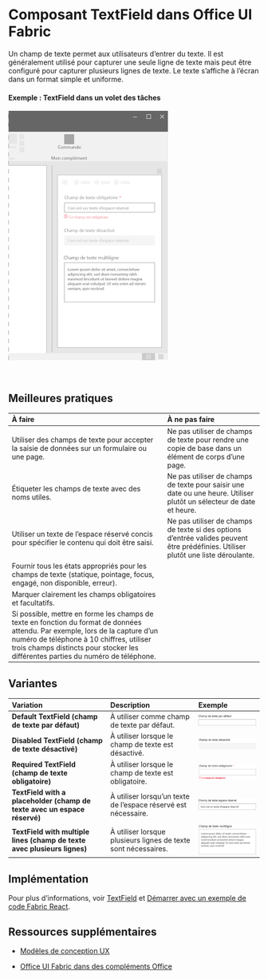 # <a name="textfield-component-in-office-ui-fabric"></a>Composant TextField dans Office UI Fabric

Un champ de texte permet aux utilisateurs d’entrer du texte. Il est généralement utilisé pour capturer une seule ligne de texte mais peut être configuré pour capturer plusieurs lignes de texte. Le texte s’affiche à l’écran dans un format simple et uniforme.
  
#### <a name="example-textfield-in-a-task-pane"></a>Exemple : TextField dans un volet des tâches

![Image illustrant le composant TextField](../images/overview_withApp_textField.png)

<br/>

## <a name="best-practices"></a>Meilleures pratiques

|**À faire**|**À ne pas faire**|
|:------------|:--------------|
|Utiliser des champs de texte pour accepter la saisie de données sur un formulaire ou une page.|Ne pas utiliser de champs de texte pour rendre une copie de base dans un élément de corps d’une page.|
|Étiqueter les champs de texte avec des noms utiles.|Ne pas utiliser de champs de texte pour saisir une date ou une heure. Utiliser plutôt un sélecteur de date et heure.|
|Utiliser un texte de l’espace réservé concis pour spécifier le contenu qui doit être saisi.|Ne pas utiliser de champs de texte si des options d’entrée valides peuvent être prédéfinies. Utiliser plutôt une liste déroulante.|
|Fournir tous les états appropriés pour les champs de texte (statique, pointage, focus, engagé, non disponible, erreur).||
|Marquer clairement les champs obligatoires et facultatifs.||
|Si possible, mettre en forme les champs de texte en fonction du format de données attendu. Par exemple, lors de la capture d’un numéro de téléphone à 10 chiffres, utiliser trois champs distincts pour stocker les différentes parties du numéro de téléphone.||

## <a name="variants"></a>Variantes

|**Variation**|**Description**|**Exemple**|
|:------------|:--------------|:----------|
|**Default TextField (champ de texte par défaut)**|À utiliser comme champ de texte par défaut.|![Image Default TextField (champ de texte par défaut) ](../images/textfieldDefault.png)<br/>|
|**Disabled TextField (champ de texte désactivé)**|À utiliser lorsque le champ de texte est désactivé.|![Image Disabled TextField (champ de texte désactivé)](../images/textfieldDisabled.png)<br/>|
|**Required TextField (champ de texte obligatoire)**|À utiliser lorsque le champ de texte est obligatoire.|![Image Required TextField (champ de texte obligatoire)](../images/textfieldRequired.png)<br/>|
|**TextField with a placeholder (champ de texte avec un espace réservé)**|À utiliser lorsqu’un texte de l’espace réservé est nécessaire.|![Image TextField with a placeholder (champ de texte avec un espace réservé)](../images/textfieldPlaceholder.png)<br/>|
|**TextField with multiple lines (champ de texte avec plusieurs lignes)**|À utiliser lorsque plusieurs lignes de texte sont nécessaires.|![Image TextField with a placeholder (champ de texte avec un espace réservé)](../images/textfieldMulti.png)<br/>|

## <a name="implementation"></a>Implémentation

Pour plus d’informations, voir [TextField](https://dev.office.com/fabric#/components/textfield) et [Démarrer avec un exemple de code Fabric React](https://github.com/OfficeDev/Word-Add-in-GettingStartedFabricReact).

## <a name="additional-resources"></a>Ressources supplémentaires

- [Modèles de conception UX](https://github.com/OfficeDev/Office-Add-in-UX-Design-Patterns-Code)

- [Office UI Fabric dans des compléments Office](office-ui-fabric.md)
